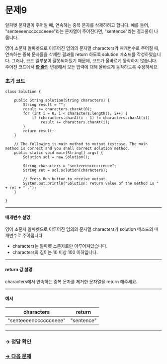 # 문제9

알파벳 문자열이 주어질 때, 연속하는 중복 문자를 삭제하려고 합니다. 예를 들어, "senteeeencccccceeee"라는 문자열이 주어진다면, "sentence"라는 결과물이 나옵니다.

영어 소문자 알파벳으로 이루어진 임의의 문자열 characters가 매개변수로 주어질 때, 연속하는 중복 문자들을 삭제한 결과를 return 하도록 solution 메소드를 작성하였습니다. 그러나, 코드 일부분이 잘못되어있기 때문에, 코드가 올바르게 동작하지 않습니다. 주어진 코드에서 <u>**한 줄**</u>만 변경해서 모든 입력에 대해 올바르게 동작하도록 수정하세요.

### 초기 코드

```
class Solution {

    public String solution(String characters) {
        String result = "";
        result += characters.charAt(0);
        for (int i = 0; i < characters.length(); i++) {
            if (characters.charAt(i - 1) != characters.charAt(i))
                result += characters.charAt(i);
        }
        return result;
    }

    // The following is main method to output testcase. The main method is correct and you shall correct solution method.
    public static void main(String[] args) {
        Solution sol = new Solution();
        
        String characters = "senteeeencccccceeee";
        String ret = sol.solution(characters);

        // Press Run button to receive output.
        System.out.println("Solution: return value of the method is " + ret + " .");
    }
    
}
```

---

#### 매개변수 설명
영어 소문자 알파벳으로 이루어진 임의의 문자열 characters가 solution 메소드의 매개변수로 주어집니다. 

* characters는 알파벳 소문자로만 이루어져있습니다.
* characters의 길이는 10 이상 100 이하입니다.

---

#### return 값 설명
characters에서 연속하는 중복 문자를 제거한 문자열을 return 해주세요.

---

#### 예시

| characters                  | return    |
|-------------------------|-----------|
| "senteeeencccccceeee" | "sentence" |

---

### → 정답 확인

### [→ 다음 문제](https://github.com/tnehf18/cosPro/blob/main/java/ex_2nd/ex_2nd_01/no_10/desc_10.md "cosPro 2급 Java 1차 10번 문제")
